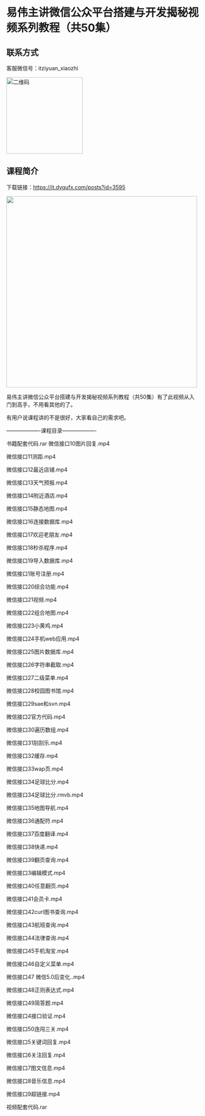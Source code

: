 # 易伟主讲微信公众平台搭建与开发揭秘视频系列教程（共50集）

## 联系方式

客服微信号：itziyuan_xiaozhi

<img src="https://ziyuanyun.oss-cn-guangzhou.aliyuncs.com/common/20240614073449/666b82192834a.jpg" width="200" height="200" alt="二维码">

## 课程简介

下载链接：https://it.dyqufx.com/posts?id=3595

<img src="https://ziyuanyun.oss-cn-guangzhou.aliyuncs.com/yun/20240515185232/664493f0d7ac6.jpg" width="500" alt="">

  

 易伟主讲微信公众平台搭建与开发揭秘视频系列教程（共50集）有了此视频从入门到高手，不用看其他的了。

 有用户说课程讲的不是很好，大家看自己的需求吧。

 ——————-课程目录——————-

 书籍配套代码.rar 微信接口10图片回复.mp4

 微信接口11测距.mp4

 微信接口12最近店铺.mp4

 微信接口13天气预报.mp4

 微信接口14附近酒店.mp4

 微信接口15静态地图.mp4

 微信接口16连接数据库.mp4

 微信接口17欢迎老朋友.mp4

 微信接口18秒杀程序.mp4

 微信接口19导入数据库.mp4

 微信接口1账号注册.mp4

 微信接口20综合功能.mp4

 微信接口21视频.mp4

 微信接口22组合地图.mp4

 微信接口23小黄鸡.mp4

 微信接口24手机web应用.mp4

 微信接口25图片数据库.mp4

 微信接口26字符串截取.mp4

 微信接口27二级菜单.mp4

 微信接口28校园图书馆.mp4

 微信接口29sae和svn.mp4

 微信接口2官方代码.mp4

 微信接口30遍历数组.mp4

 微信接口31刮刮乐.mp4

 微信接口32缓存.mp4

 微信接口33wap页.mp4

 微信接口34足球比分.mp4

 微信接口34足球比分.rmvb.mp4

 微信接口35地图导航.mp4

 微信接口36通配符.mp4

 微信接口37百度翻译.mp4

 微信接口38快递.mp4

 微信接口39翻页查询.mp4

 微信接口3编辑模式.mp4

 微信接口40任意翻页.mp4

 微信接口41会员卡.mp4

 微信接口42curl图书查询.mp4

 微信接口43航班查询.mp4

 微信接口44法律查询.mp4

 微信接口45手机淘宝.mp4

 微信接口46自定义菜单.mp4

 微信接口47 微信5.0后变化..mp4

 微信接口48正则表达式.mp4

 微信接口49简答题.mp4

 微信接口4接口验证.mp4

 微信接口50连闯三关.mp4

 微信接口5关键词回复.mp4

 微信接口6关注回复.mp4

 微信接口7图文信息.mp4

 微信接口8音乐信息.mp4

 微信接口9超链接.mp4

 视频配套代码.rar

  